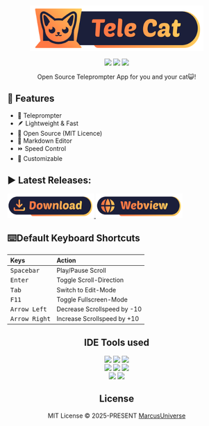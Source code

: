 <p align="center">
<a href="https://marcus-universe.github.io/TeleCat/" target="_blank">
    <img width="400" src="./public/SVG/logo_wide.svg" alt="logo">
</a>
</p>
<center>
<div align="center">
<img src="https://img.shields.io/github/license/marcus-universe/TeleCat.svg" />
<img src="https://img.shields.io/github/downloads/marcus-universe/TeleCat/total.svg" />
<img src="https://img.shields.io/github/package-json/v/marcus-universe/TeleCat?style=for-the-badge.svg" />
</div>
</center>
<p align="center">
Open Source Teleprompter App for you and your cat😺!
<br />

<h2>🚀 Features</h2>
<ul>
    <li>📜 Teleprompter</li>
    <li>🪶 Lightweight & Fast</li>
    <li>🔎 Open Source (MIT Licence)</li>
    <li>📝 Markdown Editor</li>
    <li>⏩ Speed Control</li>
    <li>🌈 Customizable</li>
</ul>

<h2> ▶️ Latest Releases:</h2>
<a href="https://github.com/marcus-universe/TeleCat/releases/latest" target="_blank">
    <img width="200" src="./public/SVG/download.svg" alt="logo">
</a>
<a href="https://marcus-universe.github.io/TeleCat/" target="_blank">
    <img width="200" src="./public/SVG/webview.svg" alt="logo">
</a>

## ⌨️Default Keyboard Shortcuts

| Keys                                              | Action                        |
| :------------------------------------------------ | :---------------------------- |
| <kbd>Spacebar</kbd> | Play/Pause Scroll |
| <kbd>Enter</kbd> | Toggle Scroll-Direction |
| <kbd>Tab</kbd> | Switch to Edit-Mode |
| <kbd>F11</kbd> | Toggle Fullscreen-Mode |
| <kbd>Arrow Left</kbd> | Decrease Scrollspeed by -10 |
| <kbd>Arrow Right</kbd> | Increase Scrollspeed by +10 |

<div align="center">

## IDE Tools used

<img src="https://img.shields.io/github/package-json/dependency-version/marcus-universe/TeleCat/nuxt.svg?logo=nuxt" />
<img src="https://img.shields.io/github/package-json/dependency-version/marcus-universe/TeleCat/@tauri-apps/api.svg?logo=tauri" />
<img src="https://img.shields.io/github/package-json/dependency-version/marcus-universe/TeleCat/pinia.svg" />
<br>
<img src="https://img.shields.io/github/package-json/dependency-version/marcus-universe/TeleCat/vue.svg?logo=vuedotjs" />
<img src="https://img.shields.io/github/package-json/dependency-version/marcus-universe/TeleCat/marked.svg?logo=markdown" />
<img src="https://img.shields.io/badge/typescript--blue?logo=typescript&logoColor=eeeeee" />
<br>
<img src="https://img.shields.io/badge/eslint--blue?logo=eslint&logoColor=eeeeee" />
<img src="https://img.shields.io/badge/rust--blue?logo=rust" />
</div>

<div align="center">

## License

MIT License © 2025-PRESENT [MarcusUniverse](https://github.com/marcus-universe)
</div>
